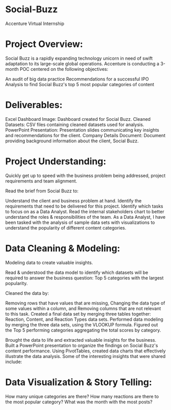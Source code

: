 # Social-Buzz
Accenture Virtual Internship

# Project Overview:

Social Buzz is a rapidly expanding technology unicorn in need of swift adaptation to its large-scale global operations. Accenture is conducting a 3-month POC centered on the following objectives:

An audit of big data practice
Recommendations for a successful IPO
Analysis to find Social Buzz's top 5 most popular categories of content

# Deliverables:

Excel Dashboard Image: Dashboard created for Social Buzz.
Cleaned Datasets: CSV files containing cleaned datasets used for analysis.
PowerPoint Presentation: Presentation slides communicating key insights and recommendations for the client.
Company Details Document: Document providing background information about the client, Social Buzz.

# Project Understanding:

Quickly get up to speed with the business problem being addressed, project requirements and team alignment.

Read the brief from Social Buzz to:

Understand the client and business problem at hand.
Identify the requirements that need to be delivered for this project.
Identify which tasks to focus on as a Data Analyst.
Read the internal stakeholders chart to better understand the roles & responsibilities of the team. As a Data Analyst, I have been tasked with the analysis of sample data sets with visualizations to understand the popularity of different content categories.

# Data Cleaning & Modeling:

Modeling data to create valuable insights.

Read & understood the data model to identify which datasets will be required to answer the business question: Top 5 categories with the largest popularity.

Cleaned the data by:

Removing rows that have values that are missing,
Changing the data type of some values within a column, and
Removing columns that are not relevant to this task.
Created a final data set by merging three tables together: Reaction, Content, and Reaction Types data sets. Performed data modeling by merging the three data sets, using the VLOOKUP formula. Figured out the Top 5 performing categories aggregating the total scores by category.

Brought the data to life and extracted valuable insights for the business. Built a PowerPoint presentation to organize the findings on Social Buzz's content performance. Using PivotTables, created data charts that effectively illustrate the data analysis. Some of the interesting insights that were shared include:

# Data Visualization & Story Telling:
How many unique categories are there?
How many reactions are there to the most popular category?
What was the month with the most posts?

